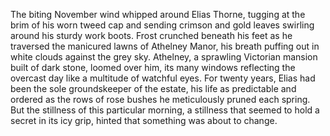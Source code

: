 The biting November wind whipped around Elias Thorne, tugging at the brim of his worn tweed cap and sending crimson and gold leaves swirling around his sturdy work boots. Frost crunched beneath his feet as he traversed the manicured lawns of Athelney Manor, his breath puffing out in white clouds against the grey sky.  Athelney, a sprawling Victorian mansion built of dark stone, loomed over him, its many windows reflecting the overcast day like a multitude of watchful eyes. For twenty years, Elias had been the sole groundskeeper of the estate, his life as predictable and ordered as the rows of rose bushes he meticulously pruned each spring.  But the stillness of this particular morning, a stillness that seemed to hold a secret in its icy grip, hinted that something was about to change.
